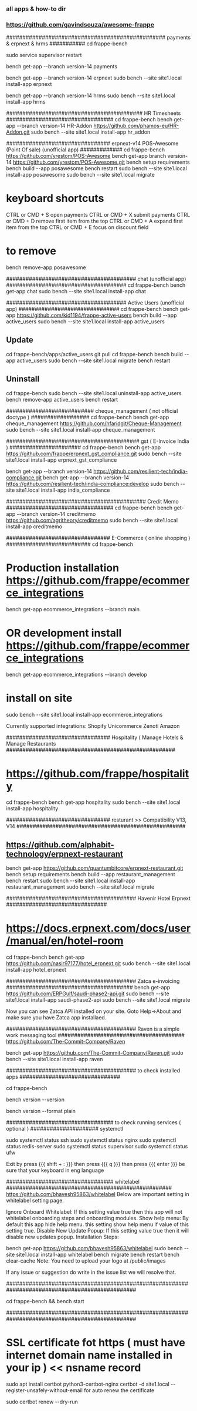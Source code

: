 ### all apps & how-to dir
### https://github.com/gavindsouza/awesome-frappe


################################################# payments & erpnext & hrms ###########
cd frappe-bench


sudo service supervisor restart

bench get-app --branch version-14 payments


bench get-app --branch version-14 erpnext
sudo bench --site site1.local install-app erpnext


bench get-app --branch version-14 hrms
sudo bench --site site1.local install-app hrms






########################################## HR Timesheets #################################
cd frappe-bench
bench get-app --branch version-14 HR-Addon https://github.com/phamos-eu/HR-Addon.git
sudo bench --site site1.local install-app hr_addon








################################ erpnext-v14 POS-Awesome (Point Of sale) (unofficial app) ############# 
cd frappe-bench
https://github.com/yrestom/POS-Awesome
bench get-app branch version-14 https://github.com/yrestom/POS-Awesome.git
bench setup requirements
bench build --app posawesome
bench restart
sudo bench --site site1.local install-app posawesome
sudo bench --site site1.local migrate


# keyboard shortcuts
CTRL or CMD + S open payments
CTRL or CMD + X submit payments
CTRL or CMD + D remove first item from the top
CTRL or CMD + A expand first item from the top
CTRL or CMD + E focus on discount field
# to remove
bench remove-app posawesome





######################################## chat (unofficial app) #####################################
cd frappe-bench
bench get-app chat
sudo bench --site site1.local install-app chat









##################################### Active Users (unofficial app) ###############################
cd frappe-bench
bench get-app https://github.com/kid1194/frappe-active-users
bench build --app active_users
sudo bench --site site1.local install-app active_users

## Update
cd frappe-bench/apps/active_users
git pull
cd frappe-bench
bench build --app active_users
sudo bench --site site1.local migrate
bench restart

## Uninstall
cd frappe-bench
sudo bench --site site1.local uninstall-app active_users
bench remove-app active_users
bench restart








########################### cheque_management ( not official doctype ) ##################
cd frappe-bench
bench get-app cheque_management https://github.com/hfaridgit/Cheque-Management
sudo bench --site site1.local install-app cheque_management








######################################### gst ( E-Invoice India ) ######################
cd frappe-bench
bench get-app https://github.com/frappe/erpnext_gst_compliance.git
sudo bench --site site1.local install-app erpnext_gst_compliance

bench get-app --branch version-14 https://github.com/resilient-tech/india-compliance.git
bench get-app --branch version-14 https://github.com/resilient-tech/india-compliance:develop
sudo bench --site site1.local install-app india_compliance







########################################### Credit Memo #################################
cd frappe-bench
bench get-app --branch version-14 creditmemo https://github.com/agritheory/creditmemo
sudo bench --site site1.local install-app creditmemo






################################ E-Commerce ( online shopping ) ##########################
cd frappe-bench

# Production installation https://github.com/frappe/ecommerce_integrations
bench get-app ecommerce_integrations --branch main

# OR development install https://github.com/frappe/ecommerce_integrations
bench get-app ecommerce_integrations  --branch develop

# install on site
sudo bench --site site1.local install-app ecommerce_integrations

Currently supported integrations:
Shopify
Unicommerce
Zenoti
Amazon

################################ Hospitality ( Manage Hotels & Manage Restaurants ####################################################
# https://github.com/frappe/hospitality



cd frappe-bench
bench get-app hospitality
sudo bench --site site1.local install-app hospitality






################################ resturant >> Compatibility V13, V14 ####################################################
## https://github.com/alphabit-technology/erpnext-restaurant

bench get-app https://github.com/quantumbitcore/erpnext-restaurant.git
bench setup requirements
bench build --app restaurant_management
bench restart
sudo bench --site site1.local install-app restaurant_management
sudo bench --site site1.local migrate






######################################## Havenir Hotel Erpnext ###############################
# https://docs.erpnext.com/docs/user/manual/en/hotel-room

cd frappe-bench
bench get-app https://github.com/nasir97177/hotel_erpnext.git
sudo bench --site site1.local install-app hotel_erpnext





######################################## Zatca e-invoicing #######################################
bench get-app https://github.com/ERPGulf/saudi-phase2-api.git
sudo bench --site site1.local install-app saudi-phase2-api
sudo bench --site site1.local migrate

Now you can see Zatca API installed on your site. Goto Help->About and make sure you have Zatca app installaed.



######################################## Raven is a simple work messaging tool  #######################################
https://github.com/The-Commit-Company/Raven




bench get-app https://github.com/The-Commit-Company/Raven.git
sudo bench --site site1.local install-app raven






######################################## to check installed apps ###############################

cd frappe-bench

bench version --version

bench version --format plain








################################# to  check running  services ( optional ) #####################
systemctl 




sudo systemctl status ssh
sudo systemctl status nginx
sudo systemctl status redis-server
sudo systemctl status supervisor
sudo systemctl status ufw





Exit by press {{{ shift + : }}} 
then press {{{ q }}} then press {{{ enter }}}
be sure that your keyboard in eng language





################################# whitelabel ###################################################
https://github.com/bhavesh95863/whitelabel
Below are important setting in whitelabel setting page.


Ignore Onboard Whitelabel:
If this setting value true then this app will not whitelabel onboarding steps and onboarding modules.
Show help menu:
By default this app hide help menu. this setting show help menu if value of this setting true.
Disable New Update Popup:
If this setting value true then it will disable new updates popup.
Installation Steps:

bench get-app https://github.com/bhavesh95863/whitelabel
sudo bench --site site1.local install-app whitelabel
bench migrate
bench restart
bench clear-cache
Note: You need to upload your logo at /public/images





If any issue or suggestion do write in the issue list we will resolve that.





################################################################################################

cd frappe-bench && bench start

################################################################################################



# SSL certificate fot https ( must have internet domain name installed in your ip ) << nsname record

sudo apt install certbot python3-certbot-nginx
certbot -d site1.local --register-unsafely-without-email
for auto renew the certificate

sudo certbot renew --dry-run